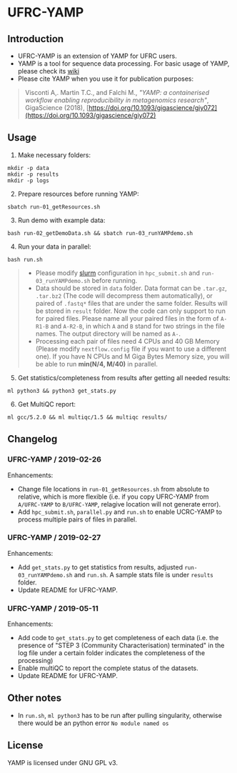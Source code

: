 # UFRC-YAMP

## Introduction

- UFRC-YAMP is an extension of YAMP for UFRC users.
- YAMP is a tool for sequence data processing. For basic usage of YAMP, please check its [wiki](https://github.com/alesssia/YAMP/wiki)
- Please cite YAMP when you use it for publication purposes:
> Visconti A,. Martin T.C., and Falchi M., *"YAMP: a containerised workflow enabling reproducibility in metagenomics research"*, GigaScience (2018), [https://doi.org/10.1093/gigascience/giy072](https://doi.org/10.1093/gigascience/giy072)

## Usage

1. Make necessary folders:
```
mkdir -p data
mkdir -p results
mkdir -p logs
```
2. Prepare resources before running YAMP: 
```
sbatch run-01_getResources.sh
```
3. Run demo with example data: 
```
bash run-02_getDemoData.sh && sbatch run-03_runYAMPdemo.sh
```

4. Run your data in parallel: 
```
bash run.sh
```
> - Please modify [slurm](https://slurm.schedmd.com/) configuration in `hpc_submit.sh` and `run-03_runYAMPdemo.sh` before running.
> - Data should be stored in `data` folder. Data format can be `.tar.gz`, `.tar.bz2` (The code will decompress them automatically), or paired of `.fastq*` files that are under the same folder. Results will be stored in `result` folder. Now the code can only support to run for paired files. Please name all your paired files in the form of `A-R1-B` and `A-R2-B`, in which `A` and `B` stand for two strings in the file names. The output directory will be named as `A-`.
> - Processing each pair of files need 4 CPUs and 40 GB Memory (Please modify `nextflow.config` file if you want to use a different one). If you have N CPUs and M Giga Bytes Memory size, you will be able to run **min(N/4, M/40)** in parallel.

5. Get statistics/completeness from results after getting all needed results:
```
ml python3 && python3 get_stats.py
```
6. Get MultiQC report:
```
ml gcc/5.2.0 && ml multiqc/1.5 && multiqc results/
```

## Changelog

### UFRC-YAMP / 2019-02-26 

Enhancements:
* Change file locations in `run-01_getResources.sh` from absolute to relative, which is more flexible (i.e. if you copy UFRC-YAMP from `A/UFRC-YAMP` to `B/UFRC-YAMP`, relagive location will not generate error).
* Add `hpc_submit.sh`, `parallel.py` and `run.sh` to enable UCRC-YAMP to process multiple pairs of files in parallel.

### UFRC-YAMP / 2019-02-27 

Enhancements:
* Add `get_stats.py` to get statistics from results, adjusted `run-03_runYAMPdemo.sh` and `run.sh`. A sample stats file is under `results` folder.
* Update README for UFRC-YAMP.

### UFRC-YAMP / 2019-05-11 

Enhancements:
* Add code to `get_stats.py` to get completeness of each data (i.e. the presence of "STEP 3 (Community Characterisation) terminated" in the log file under a certain folder indicates the completeness of the processing)
* Enable multiQC to report the complete status of the datasets.
* Update README for UFRC-YAMP.

## Other notes

* In `run.sh`, `ml python3` has to be run after pulling singularity, otherwise there would be an python error `No module named os`

## License

YAMP is licensed under GNU GPL v3.